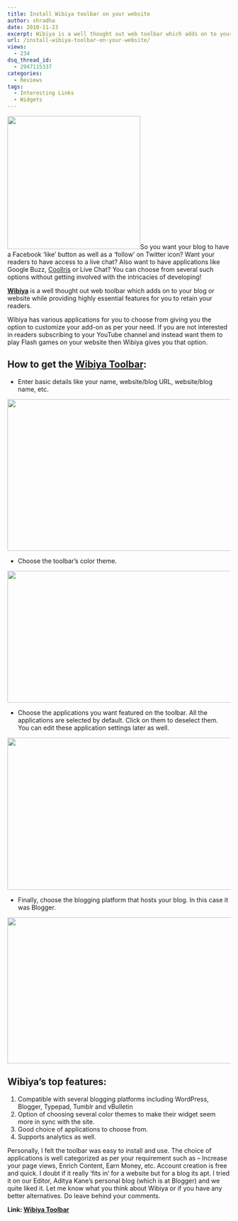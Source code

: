 ```yaml
---
title: Install Wibiya toolbar on your website
author: shradha
date: 2010-11-23
excerpt: Wibiya is a well thought out web toolbar which adds on to your blog or website while providing highly essential features for you to retain your readers. Wibiya has various applications for you to choose from giving you the option to customize your add on as per your requirement. If you are not interested in readers subscribing to your YouTube channel and instead want them to play Flash games on your website then Wibiya gives you that option.
url: /install-wibiya-toolbar-on-your-website/
views:
  - 234
dsq_thread_id:
  - 2947115337
categories:
  - Reviews
tags:
  - Interesting Links
  - Widgets
---
```

<a rel="attachment wp-att-32627" href="http://devilsworkshop.org/install-wibiya-toolbar-on-your-website/wibiya_logo/"><img class="size-full wp-image-32627 alignright" title="wibiya_logo" src="http://cdn.devilsworkshop.org/files/2010/11/wibiya_logo.png" alt="" width="300" height="300" /></a>So you want your blog to have a Facebook &#8216;like&#8217; button as well as a &#8216;follow&#8217; on Twitter icon? Want your readers to have access to a live chat? Also want to have applications like Google Buzz, [CoolIris][1] or Live Chat? You can choose from several such options without getting involved with the intricacies of developing!

<a href="http://www.wibiya.com" onclick="_gaq.push(['_trackEvent', 'outbound-article', 'http://www.wibiya.com', 'Wibiya']);" target="_blank"><strong>Wibiya</strong></a> is a well thought out web toolbar which adds on to your blog or website while providing highly essential features for you to retain your readers.

Wibiya has various applications for you to choose from giving you the option to customize your add-on as per your need. If you are not interested in readers subscribing to your YouTube channel and instead want them to play Flash games on your website then Wibiya gives you that option.

## **How to get the <a href="http://www.wibiya.com" onclick="_gaq.push(['_trackEvent', 'outbound-article', 'http://www.wibiya.com', 'Wibiya Toolbar']);" target="_blank">Wibiya Toolbar</a>:**

  * Enter basic details like your name, website/blog URL, website/blog name, etc.

<a rel="attachment wp-att-32086" href="http://devilsworkshop.org/install-wibiya-toolbar-on-your-website/wibiya_getting_started-2/"><img class="alignnone size-full wp-image-32086" title="Wibiya_getting_started" src="http://cdn.devilsworkshop.org/files/2010/11/Wibiya_getting_started1.png" alt="" width="600" height="342" /></a>

  * Choose the toolbar&#8217;s color theme.

<a rel="attachment wp-att-32087" href="http://devilsworkshop.org/install-wibiya-toolbar-on-your-website/wibiya_select_theme/"><img class="alignnone size-full wp-image-32087" title="Wibiya_select_theme" src="http://cdn.devilsworkshop.org/files/2010/11/Wibiya_select_theme.png" alt="" width="600" height="297" /></a>

  * Choose the applications you want featured on the toolbar. All the applications are selected by default. Click on them to deselect them. You can edit these application settings later as well.

<a rel="attachment wp-att-32088" href="http://devilsworkshop.org/install-wibiya-toolbar-on-your-website/wibiya_select_apps/"><img class="alignnone size-full wp-image-32088" title="Wibiya_select_apps" src="http://cdn.devilsworkshop.org/files/2010/11/Wibiya_select_apps.png" alt="" width="600" height="343" /></a>

  * Finally, choose the blogging platform that hosts your blog. In this case it was Blogger.

<a rel="attachment wp-att-32089" href="http://devilsworkshop.org/install-wibiya-toolbar-on-your-website/wibiya_choose_platform/"><img class="alignnone size-full wp-image-32089" title="wibiya_choose_platform" src="http://cdn.devilsworkshop.org/files/2010/11/wibiya_choose_platform.png" alt="" width="600" height="329" /></a>

## Wibiya&#8217;s top features:

  1. Compatible with several blogging platforms including WordPress, Blogger, Typepad, Tumblr and vBulletin
  2. Option of choosing several color themes to make their widget seem more in sync with the site.
  3. Good choice of applications to choose from.
  4. Supports analytics as well.

Personally, I felt the toolbar was easy to install and use. The choice of applications is well categorized as per your requirement such as &#8211; Increase your page views, Enrich Content, Earn Money, etc. Account creation is free and quick. I doubt if it really &#8216;fits in&#8217; for a website but for a blog its apt. I tried it on our Editor, Aditya Kane&#8217;s personal blog (which is at Blogger) and we quite liked it. Let me know what you think about Wibiya or if you have any better alternatives. Do leave behind your comments.

**Link: <a href="http://www.wibiya.com" onclick="_gaq.push(['_trackEvent', 'outbound-article', 'http://www.wibiya.com', 'Wibiya Toolbar']);" target="_blank">Wibiya Toolbar</a>**

 [1]: http://devilsworkshop.org/cooliris-new-3d-album-viewer/ "CoolIris"
